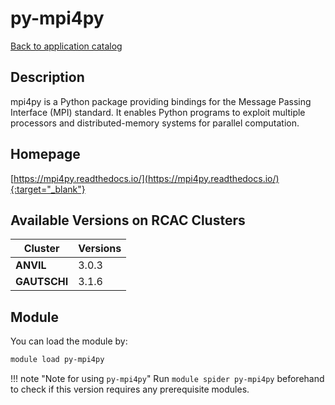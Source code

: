 # py-mpi4py

[Back to application catalog](../app_catalog.md)

## Description

mpi4py is a Python package providing bindings for the Message Passing Interface (MPI) standard. It enables Python programs to exploit multiple processors and distributed-memory systems for parallel computation.

## Homepage

[https://mpi4py.readthedocs.io/](https://mpi4py.readthedocs.io/){:target="_blank"}

## Available Versions on RCAC Clusters

|Cluster|Versions|
|---|---|
**ANVIL**|3.0.3
**GAUTSCHI**|3.1.6

## Module

You can load the module by:

```bash
module load py-mpi4py
```

!!! note "Note for using `py-mpi4py`"
    Run `module spider py-mpi4py` beforehand to check if this version requires any prerequisite modules.
